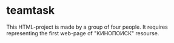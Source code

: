 # teamtask
This HTML-project is made by a group of four people. It requires representing the first web-page of "КИНОПОИСК" resourse.
